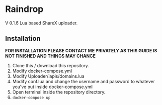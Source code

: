 # Raindrop
V 0.1.6
Lua based ShareX uploader.
## Installation
**FOR INSTALLATION PLEASE CONTACT ME PRIVATELY AS THIS GUIDE IS NOT FINISHED AND THINGS MAY CHANGE**
1. Clone this / download this repository.
2. Modify docker-compose.yml
3. Modify Uploader/lapis/domains.lua
4. Modify conf.lua and change the username and password to whatever you've put inside docker-compose.yml
5. Open terminal inside the repository directory.
6. ```docker-compose up```
